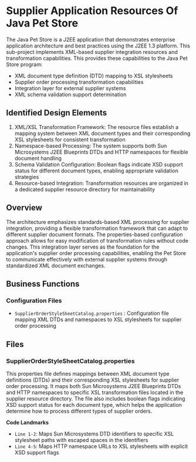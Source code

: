 # Supplier Application Resources Of Java Pet Store

The Java Pet Store is a J2EE application that demonstrates enterprise application architecture and best practices using the J2EE 1.3 platform. This sub-project implements XML-based supplier integration resources and transformation capabilities. This provides these capabilities to the Java Pet Store program:

- XML document type definition (DTD) mapping to XSL stylesheets
- Supplier order processing transformation capabilities
- Integration layer for external supplier systems
- XML schema validation support determination

## Identified Design Elements

1. XML/XSL Transformation Framework: The resource files establish a mapping system between XML document types and their corresponding XSL stylesheets for consistent transformation
2. Namespace-based Processing: The system supports both Sun Microsystems J2EE Blueprints DTDs and HTTP namespaces for flexible document handling
3. Schema Validation Configuration: Boolean flags indicate XSD support status for different document types, enabling appropriate validation strategies
4. Resource-based Integration: Transformation resources are organized in a dedicated supplier resource directory for maintainability

## Overview
The architecture emphasizes standards-based XML processing for supplier integration, providing a flexible transformation framework that can adapt to different supplier document formats. The properties-based configuration approach allows for easy modification of transformation rules without code changes. This integration layer serves as the foundation for the application's supplier order processing capabilities, enabling the Pet Store to communicate effectively with external supplier systems through standardized XML document exchanges.

## Business Functions

### Configuration Files
- `SupplierOrderStyleSheetCatalog.properties` : Configuration file mapping XML DTDs and namespaces to XSL stylesheets for supplier order processing

## Files
### SupplierOrderStyleSheetCatalog.properties

This properties file defines mappings between XML document type definitions (DTDs) and their corresponding XSL stylesheets for supplier order processing. It maps both Sun Microsystems J2EE Blueprints DTDs and HTTP namespaces to specific XSL transformation files located in the supplier resource directory. The file also includes boolean flags indicating XSD support status for each document type, which helps the application determine how to process different types of supplier orders.

 **Code Landmarks**
- `Line 1-2`: Maps Sun Microsystems DTD identifiers to specific XSL stylesheet paths with escaped spaces in the identifiers
- `Line 4-5`: Maps HTTP namespace URLs to XSL stylesheets with explicit XSD support flags

[Generated by the Sage AI expert workbench: 2025-03-29 21:37:00  https://sage-tech.ai/workbench]: #